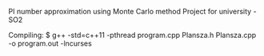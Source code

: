PI number approximation using Monte Carlo method
Project for university - SO2

Compiling:
$ g++ -std=c++11 -pthread program.cpp Plansza.h Plansza.cpp  -o program.out -lncurses
